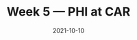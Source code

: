 ---
layout: game
title: Week 5 — PHI at CAR
season: 2021
game_id: 2021_05_PHI_CAR
week: 5
date: 2021-10-10
home_team: CAR
away_team: PHI
final_home: 
final_away: 
pbp_url: /assets/data/pbp/2021/2021_05_PHI_CAR.csv.gz
---